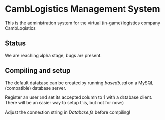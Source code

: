 # CambLogistics Management System
This is the administration system for the virtual (in-game) logistics company CambLogistics
## Status
We are reaching alpha stage, bugs are present.
## Compiling and setup
The default database can be created by running *basedb.sql* on a MySQL (compatible) database server.

Register an user and set its accepted column to 1 with a database client. There will be an easier way to setup this, but not for now:)

Adjust the connection string in *Database.fs* before compiling!

